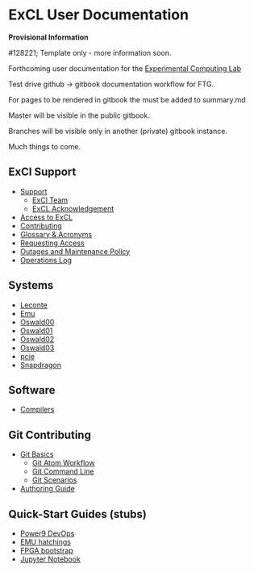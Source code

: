 # ExCL User Documentation

**Provisional Information**

#128221; Template only - more information soon.

Forthcoming user documentation for the [Experimental Computing Lab](https://excl.ornl.gov/)

Test drive github -> gitbook documentation workflow for FTG.

For pages to be rendered in gitbook the must be added to summary.md

Master will be visible in the public gitbook.

Branches will be visible only in another (private) gitbook instance.

Much things to come.

## ExCl Support

- [Support](SUPPORT.md)
  - [ExCl Team](MEMBERS.md)
  - [ExCL Acknowledgement](acknowledge.md)
- [Access to ExCL](access.md)
- [Contributing](CONTRIBUTING.md)
- [Glossary & Acronyms](GLOSSARY_.md)
- [Requesting Access](access-info.md)
- [Outages and Maintenance Policy](outages.md)
- [Operations Log](opslogs.md)

## Systems

- [Leconte](hosts/leconte.md)
- [Emu](hosts/emu.md)
- [Oswald00](hosts/oswald00.md)
- [Oswald01](hosts/oswald01.md)
- [Oswald02](hosts/oswald02.md)
- [Oswald03](hosts/oswald03.md)
- [pcie](hosts/pcie.md)
- [Snapdragon](hosts/snapdragon.md)

## Software

- [Compilers](software/compilers.md)

## Git Contributing

- [Git Basics](contributing/git-basics.md)
  - [Git Atom Workflow](contributing/git-workflow.md)
  - [Git Command Line](contributing/git-command-line.md)
  - [Git Scenarios](contributing/git-scenarios.md)
- [Authoring Guide](contributing/authoring-guide.md)

## Quick-Start Guides (stubs)

- [Power9 DevOps](quick-starts/power9-devops-quick-start.md)
- [EMU hatchings](quick-starts/emu-quick-start.md)
- [FPGA bootstrap](quick-starts/fpga-quick-start.md)
- [Jupyter Notebook](quick-starts/jupyter-quick-start.md)